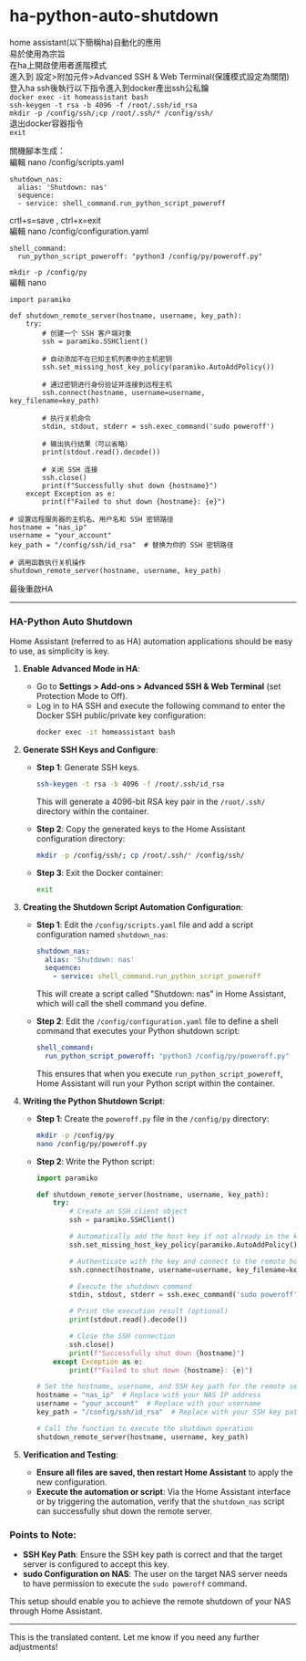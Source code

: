 # ha-python-auto-shutdown
home assistant(以下簡稱ha)自動化的應用<br>
易於使用為宗旨<br>
在ha上開啟使用者進階模式<br>
進入到 設定>附加元件>Advanced SSH & Web Terminal(保護模式設定為關閉)<br>
登入ha ssh後執行以下指令進入到docker產出ssh公私鑰<br>
```docker exec -it homeassistant bash```<br>
```ssh-keygen -t rsa -b 4096 -f /root/.ssh/id_rsa```<br>
```mkdir -p /config/ssh/;cp /root/.ssh/* /config/ssh/```<br>
退出docker容器指令<br>
```exit```<br>

關機腳本生成：<br>
編輯 nano /config/scripts.yaml
```
shutdown_nas:
  alias: 'Shutdown: nas'
  sequence:
  - service: shell_command.run_python_script_poweroff
```
crtl+s=save , ctrl+x=exit </br>
編輯 nano /config/configuration.yaml
```
shell_command:
  run_python_script_poweroff: "python3 /config/py/poweroff.py"
```
```mkdir -p /config/py```</br>
編輯 nano 
```
import paramiko

def shutdown_remote_server(hostname, username, key_path):
    try:
        # 创建一个 SSH 客户端对象
        ssh = paramiko.SSHClient()

        # 自动添加不在已知主机列表中的主机密钥
        ssh.set_missing_host_key_policy(paramiko.AutoAddPolicy())

        # 通过密钥进行身份验证并连接到远程主机
        ssh.connect(hostname, username=username, key_filename=key_path)

        # 执行关机命令
        stdin, stdout, stderr = ssh.exec_command('sudo poweroff')

        # 输出执行结果（可以省略）
        print(stdout.read().decode())

        # 关闭 SSH 连接
        ssh.close()
        print(f"Successfully shut down {hostname}")
    except Exception as e:
        print(f"Failed to shut down {hostname}: {e}")

# 设置远程服务器的主机名、用户名和 SSH 密钥路径
hostname = "nas_ip"
username = "your_account"
key_path = "/config/ssh/id_rsa"  # 替换为你的 SSH 密钥路径

# 调用函数执行关机操作
shutdown_remote_server(hostname, username, key_path)
```
最後重啟HA

---

### **HA-Python Auto Shutdown**

Home Assistant (referred to as HA) automation applications should be easy to use, as simplicity is key.

1. **Enable Advanced Mode in HA**:
   - Go to **Settings > Add-ons > Advanced SSH & Web Terminal** (set Protection Mode to Off).
   - Log in to HA SSH and execute the following command to enter the Docker SSH public/private key configuration:
     ```bash
     docker exec -it homeassistant bash
     ```

2. **Generate SSH Keys and Configure**:
   - **Step 1**: Generate SSH keys.
     ```bash
     ssh-keygen -t rsa -b 4096 -f /root/.ssh/id_rsa
     ```
     This will generate a 4096-bit RSA key pair in the `/root/.ssh/` directory within the container.

   - **Step 2**: Copy the generated keys to the Home Assistant configuration directory:
     ```bash
     mkdir -p /config/ssh/; cp /root/.ssh/* /config/ssh/
     ```

   - **Step 3**: Exit the Docker container:
     ```bash
     exit
     ```

3. **Creating the Shutdown Script Automation Configuration**:
   - **Step 1**: Edit the `/config/scripts.yaml` file and add a script configuration named `shutdown_nas`:
     ```yaml
     shutdown_nas:
       alias: 'Shutdown: nas'
       sequence:
         - service: shell_command.run_python_script_poweroff
     ```
     This will create a script called "Shutdown: nas" in Home Assistant, which will call the shell command you define.

   - **Step 2**: Edit the `/config/configuration.yaml` file to define a shell command that executes your Python shutdown script:
     ```yaml
     shell_command:
       run_python_script_poweroff: "python3 /config/py/poweroff.py"
     ```
     This ensures that when you execute `run_python_script_poweroff`, Home Assistant will run your Python script within the container.

4. **Writing the Python Shutdown Script**:
   - **Step 1**: Create the `poweroff.py` file in the `/config/py` directory:
     ```bash
     mkdir -p /config/py
     nano /config/py/poweroff.py
     ```

   - **Step 2**: Write the Python script:
     ```python
     import paramiko

     def shutdown_remote_server(hostname, username, key_path):
         try:
             # Create an SSH client object
             ssh = paramiko.SSHClient()

             # Automatically add the host key if not already in the known hosts list
             ssh.set_missing_host_key_policy(paramiko.AutoAddPolicy())

             # Authenticate with the key and connect to the remote host
             ssh.connect(hostname, username=username, key_filename=key_path)

             # Execute the shutdown command
             stdin, stdout, stderr = ssh.exec_command('sudo poweroff')

             # Print the execution result (optional)
             print(stdout.read().decode())

             # Close the SSH connection
             ssh.close()
             print(f"Successfully shut down {hostname}")
         except Exception as e:
             print(f"Failed to shut down {hostname}: {e}")

     # Set the hostname, username, and SSH key path for the remote server
     hostname = "nas_ip"  # Replace with your NAS IP address
     username = "your_account"  # Replace with your username
     key_path = "/config/ssh/id_rsa"  # Replace with your SSH key path

     # Call the function to execute the shutdown operation
     shutdown_remote_server(hostname, username, key_path)
     ```

5. **Verification and Testing**:
   - **Ensure all files are saved, then restart Home Assistant** to apply the new configuration.
   - **Execute the automation or script**: Via the Home Assistant interface or by triggering the automation, verify that the `shutdown_nas` script can successfully shut down the remote server.

### **Points to Note**:
- **SSH Key Path**: Ensure the SSH key path is correct and that the target server is configured to accept this key.
- **sudo Configuration on NAS**: The user on the target NAS server needs to have permission to execute the `sudo poweroff` command.

This setup should enable you to achieve the remote shutdown of your NAS through Home Assistant.

--- 

This is the translated content. Let me know if you need any further adjustments!
